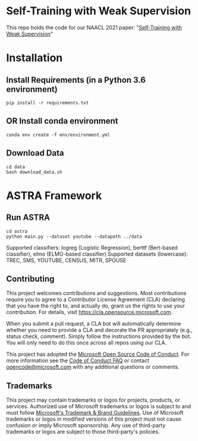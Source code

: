 # Self-Training with Weak Supervision

This repo holds the code for our NAACL 2021 paper: "[Self-Training with Weak Supervision](https://www.microsoft.com/en-us/research/publication/leaving-no-valuable-knowledge-behind-weak-supervision-with-self-training-and-domain-specific-rules/)"

# Installation

## Install Requirements (in a Python 3.6 environment)
```
pip install -r requirements.txt
```

## OR Install conda environment 
``` 
conda env create -f env/environment.yml
```

## Download Data
```
cd data
bash download_data.sh
```

# ASTRA Framework

## Run ASTRA
```
cd astra
python main.py --dataset youtube --datapath ../data 
```

Supported classifiers: logreg (Logistic Regression), berttf (Bert-based classifier), elmo (ELMO-based classifier)
Supported datasets (lowercase): TREC, SMS, YOUTUBE, CENSUS, MITR, SPOUSE

## Contributing

This project welcomes contributions and suggestions.  Most contributions require you to agree to a
Contributor License Agreement (CLA) declaring that you have the right to, and actually do, grant us
the rights to use your contribution. For details, visit https://cla.opensource.microsoft.com.

When you submit a pull request, a CLA bot will automatically determine whether you need to provide
a CLA and decorate the PR appropriately (e.g., status check, comment). Simply follow the instructions
provided by the bot. You will only need to do this once across all repos using our CLA.

This project has adopted the [Microsoft Open Source Code of Conduct](https://opensource.microsoft.com/codeofconduct/).
For more information see the [Code of Conduct FAQ](https://opensource.microsoft.com/codeofconduct/faq/) or
contact [opencode@microsoft.com](mailto:opencode@microsoft.com) with any additional questions or comments.

## Trademarks

This project may contain trademarks or logos for projects, products, or services. Authorized use of Microsoft 
trademarks or logos is subject to and must follow 
[Microsoft's Trademark & Brand Guidelines](https://www.microsoft.com/en-us/legal/intellectualproperty/trademarks/usage/general).
Use of Microsoft trademarks or logos in modified versions of this project must not cause confusion or imply Microsoft sponsorship.
Any use of third-party trademarks or logos are subject to those third-party's policies.
